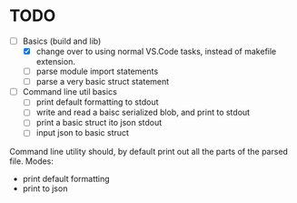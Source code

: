 # TODO

- [ ] Basics (build and lib)
  - [x] change over to using normal VS.Code tasks, instead of makefile extension.
  - [ ] parse module import statements
  - [ ] parse a very basic struct statement

- [ ] Command line util basics
  - [ ] print default formatting to stdout
  - [ ] write and read a baisc serialized blob, and print to stdout
  - [ ] print a basic struct ito json stdout
  - [ ] input json to basic struct

Command line utility should, by default print out all the parts of the parsed file.
Modes:

- print default formatting
- print to json
